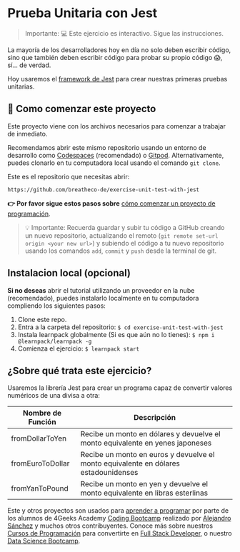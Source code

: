 <!-- hide -->
# Prueba Unitaria con Jest
<!-- endhide -->

> Importante: 💻 Este ejercicio es interactivo. Sigue las instrucciones.

La mayoría de los desarrolladores hoy en día no solo deben escribir código, sino que también deben escribir código para probar su propio código 😱, sí... de verdad.

Hoy usaremos el [framework de Jest](https://jestjs.io/) para crear nuestras primeras pruebas unitarias.

## 🌱 Como comenzar este proyecto

Este proyecto viene con los archivos necesarios para comenzar a trabajar de inmediato.

Recomendamos abrir este mismo repositorio usando un entorno de desarrollo como [Codespaces](https://4geeks.com/es/lesson/tutorial-de-github-codespaces) (recomendado) o [Gitpod](https://4geeks.com/es/lesson/como-utilizar-gitpod). Alternativamente, puedes clonarlo en tu computadora local usando el comando `git clone`.

Este es el repositorio que necesitas abrir:

```text
https://github.com/breatheco-de/exercise-unit-test-with-jest
```

**👉 Por favor sigue estos pasos sobre** [cómo comenzar un proyecto de programación](https://4geeks.com/es/lesson/como-comenzar-un-proyecto-de-codificacion).

> 💡 Importante: Recuerda guardar y subir tu código a GitHub creando un nuevo repositorio, actualizando el remoto (`git remote set-url origin <your new url>`) y subiendo el código a tu nuevo repositorio usando los comandos `add`, `commit` y `push` desde la terminal de git.

## Instalacion local (opcional)

**Si no deseas** abrir el tutorial utilizando un proveedor en la nube (recomendado), puedes instalarlo localmente en tu computadora compliendo los siguientes pasos:

1. Clone este repo.
2. Entra a la carpeta del repositorio: `$ cd exercise-unit-test-with-jest`
3. Instala learnpack globalmente (Si es que aún no lo tienes): `$ npm i @learnpack/learnpack -g`
4. Comienza el ejercicio: `$ learnpack start`

## ¿Sobre qué trata este ejercicio?

Usaremos la librería Jest para crear un programa capaz de convertir valores numéricos de una divisa a otra:

| Nombre de Función | Descripción                                                           |
| ----------------- | --------------------------------------------------------------------- |
| fromDollarToYen   | Recibe un monto en dólares y devuelve el monto equivalente en yenes japoneses |
| fromEuroToDollar  | Recibe un monto en euros y devuelve el monto equivalente en dólares estadounidenses|
| fromYanToPound    | Recibe un monto en yen y devuelve el monto equivalente en libras esterlinas |

Este y otros proyectos son usados para [aprender a programar](https://4geeksacademy.com/es/aprender-a-programar/aprender-a-programar-desde-cero) por parte de los alumnos de 4Geeks Academy [Coding Bootcamp](https://4geeksacademy.com/us/coding-bootcamp) realizado por [Alejandro Sánchez](https://twitter.com/alesanchezr) y muchos otros contribuyentes. Conoce más sobre nuestros [Cursos de Programación](https://4geeksacademy.com/es/curso-de-programacion-desde-cero?lang=es) para convertirte en [Full Stack Developer](https://4geeksacademy.com/es/coding-bootcamps/desarrollador-full-stack/?lang=es), o nuestro [Data Science Bootcamp](https://4geeksacademy.com/es/coding-bootcamps/curso-datascience-machine-learning).
